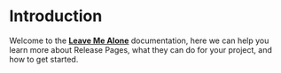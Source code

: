 # Introduction

Welcome to the [**Leave Me Alone**](https://leavemealone.app) documentation, here we can help you learn more about Release Pages, what they can do for your project, and how to get started.

